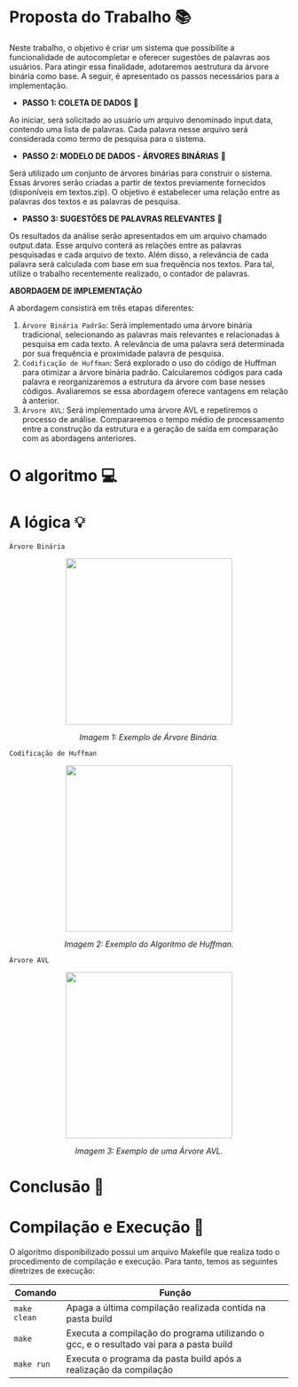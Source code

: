 # Proposta do Trabalho :books:

Neste trabalho, o objetivo é criar um sistema que possibilite a funcionalidade de autocompletar e oferecer sugestões de palavras aos usuários. Para atingir essa finalidade, adotaremos aestrutura da árvore binária como base. A seguir, é apresentado os passos necessários para a implementação.

* **PASSO 1: COLETA DE DADOS** :1st_place_medal:

Ao iniciar, será solicitado ao usuário um arquivo denominado input.data, contendo uma lista de palavras. Cada palavra nesse arquivo será considerada como termo de pesquisa para o sistema.

* **PASSO 2: MODELO DE DADOS - ÁRVORES BINÁRIAS** :2nd_place_medal:

Será utilizado um conjunto de árvores binárias para construir o sistema. Essas árvores serão criadas a partir de textos previamente fornecidos (disponíveis em textos.zip). O objetivo é estabelecer uma relação entre as palavras dos textos e as palavras de pesquisa.

* **PASSO 3: SUGESTÕES DE PALAVRAS RELEVANTES** :3rd_place_medal:

Os resultados da análise serão apresentados em um arquivo chamado output.data. Esse arquivo conterá as relações entre as palavras pesquisadas e cada arquivo de texto. Além disso, a relevância de cada palavra será calculada com base em sua frequência nos textos. Para tal, utilize o trabalho recentemente realizado, o contador de palavras.

**ABORDAGEM DE IMPLEMENTAÇÃO**

A abordagem consistirá em três etapas diferentes:

  1. ```Árvore Binária Padrão```: Será implementado uma árvore binária tradicional, selecionando as palavras mais relevantes e relacionadas à pesquisa em cada texto. A relevância de uma palavra será determinada por sua frequência e proximidade palavra de pesquisa.
  2. ```Codificação de Huffman```: Será explorado o uso do código de Huffman para otimizar a árvore binária padrão. Calcularemos códigos para cada palavra e reorganizaremos a estrutura da árvore com base nesses códigos. Avaliaremos se essa abordagem oferece vantagens em relação à anterior.
  3. ```Árvore AVL```: Será implementado uma árvore AVL e repetiremos o processo de análise. Compararemos o tempo médio de processamento entre a construção da estrutura e a geração de saída em comparação com as abordagens anteriores.

# O algoritmo :computer:

# A lógica :bulb:

```Árvore Binária```

<p align="center">
<img src="image/arvoreBinaria.png" width="300"/>
</p>
<p align="center">
<em>Imagem 1: Exemplo de Árvore Binária. </em>
</p>

```Codificação de Huffman```

<p align="center">
<img src="image/Huffman.png" width="300"/>
</p>
<p align="center">
<em>Imagem 2: Exemplo do Algoritmo de Huffman. </em>
</p>

```Árvore AVL```

<p align="center">
<img src="image/treeAVL.png" width="300"/>
</p>
<p align="center">
<em>Imagem 3: Exemplo de uma Árvore AVL. </em>
</p>

# Conclusão :dart:

# Compilação e Execução 	:open_file_folder:

O algoritmo disponibilizado possui um arquivo Makefile que realiza todo o procedimento de compilação e execução. Para tanto, temos as seguintes diretrizes de execução:

<div>

| Comando                |  Função                                                                                           |
| -----------------------| ------------------------------------------------------------------------------------------------- |
|  `make clean`          | Apaga a última compilação realizada contida na pasta build                                        |
|  `make`                | Executa a compilação do programa utilizando o gcc, e o resultado vai para a pasta build           |
|  `make run`            | Executa o programa da pasta build após a realização da compilação                                 |

</div>
